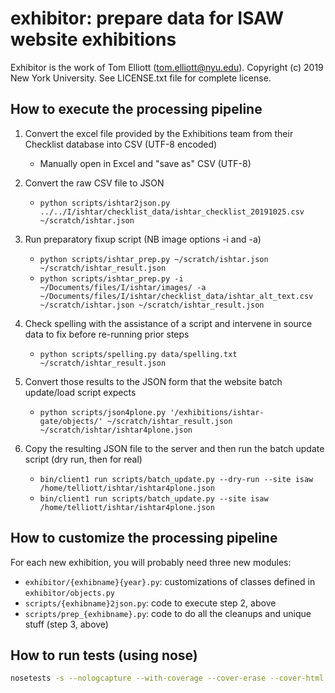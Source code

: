 # exhibitor: prepare data for ISAW website exhibitions

Exhibitor is the work of Tom Elliott (tom.elliott@nyu.edu). Copyright (c) 2019 New York University. See LICENSE.txt file for complete license.

## How to execute the processing pipeline

1. Convert the excel file provided by the Exhibitions team from their Checklist database into CSV (UTF-8 encoded)

    - Manually open in Excel and "save as" CSV (UTF-8)

2. Convert the raw CSV file to JSON

    - ```python scripts/ishtar2json.py ../../I/ishtar/checklist_data/ishtar_checklist_20191025.csv ~/scratch/ishtar.json```

3. Run preparatory fixup script (NB image options -i and -a)

    - ```python scripts/ishtar_prep.py ~/scratch/ishtar.json ~/scratch/ishtar_result.json```
    - ```python scripts/ishtar_prep.py -i ~/Documents/files/I/ishtar/images/ -a ~/Documents/files/I/ishtar/checklist_data/ishtar_alt_text.csv ~/scratch/ishtar.json ~/scratch/ishtar_result.json```    

4. Check spelling with the assistance of a script and intervene in source data to fix before re-running prior steps

    - ```python scripts/spelling.py data/spelling.txt ~/scratch/ishtar_result.json```

5. Convert those results to the JSON form that the website batch update/load script expects

    - ```python scripts/json4plone.py '/exhibitions/ishtar-gate/objects/' ~/scratch/ishtar_result.json ~/scratch/ishtar/ishtar4plone.json```

6. Copy the resulting JSON file to the server and then run the batch update script (dry run, then for real)

    - ```bin/client1 run scripts/batch_update.py --dry-run --site isaw /home/telliott/ishtar/ishtar4plone.json```
    - ```bin/client1 run scripts/batch_update.py --site isaw /home/telliott/ishtar/ishtar4plone.json```    

## How to customize the processing pipeline

For each new exhibition, you will probably need three new modules:

- ```exhibitor/{exhibname}{year}.py```: customizations of classes defined in ```exhibitor/objects.py```
- ```scripts/{exhibname}2json.py```: code to execute step 2, above
- ```scripts/prep_{exhibname}.py```: code to do all the cleanups and unique stuff (step 3, above)
 
## How to run tests (using nose)

```bash
nosetests -s --nologcapture --with-coverage --cover-erase --cover-html --cover-html-dir=cover --cover-package=exhibitor
```
